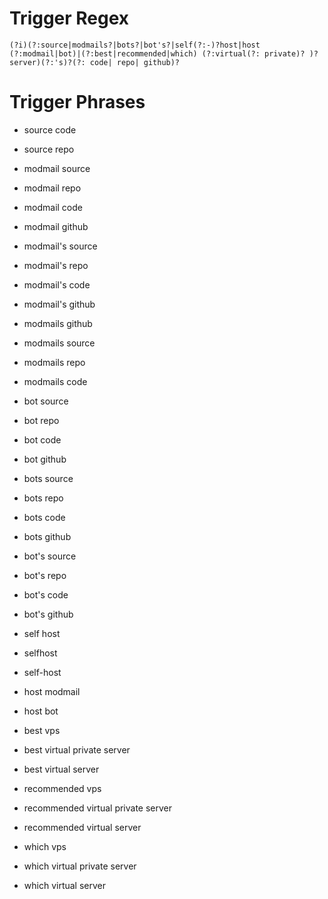 # Trigger Regex

```regex
(?i)(?:source|modmails?|bots?|bot's?|self(?:-)?host|host (?:modmail|bot)|(?:best|recommended|which) (?:virtual(?: private)? )?server)(?:'s)?(?: code| repo| github)?
```

# Trigger Phrases

- source code
- source repo
- modmail source
- modmail repo
- modmail code
- modmail github
- modmail's source
- modmail's repo
- modmail's code
- modmail's github
- modmails github
- modmails source
- modmails repo
- modmails code

- bot source
- bot repo
- bot code
- bot github
- bots source
- bots repo
- bots code
- bots github
- bot's source
- bot's repo
- bot's code
- bot's github

- self host
- selfhost
- self-host

- host modmail
- host bot

- best vps
- best virtual private server
- best virtual server

- recommended vps
- recommended virtual private server
- recommended virtual server

- which vps
- which virtual private server
- which virtual server
